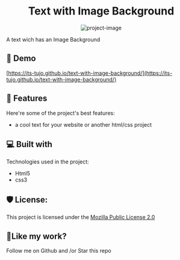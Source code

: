 <h1 align="center" id="title">Text with Image Background</h1>

<p align="center"><img src="https://socialify.git.ci/its-tujo/text-with-image-background/image?description=1&amp;language=1&amp;name=1&amp;owner=1&amp;pattern=Circuit%20Board&amp;stargazers=1&amp;theme=Auto" alt="project-image"></p>

<p id="description">A text wich has an Image Background</p>

<h2>🚀 Demo</h2>

[https://its-tujo.github.io/text-with-image-background/](https://its-tujo.github.io/text-with-image-background/)

  
  
<h2>🧐 Features</h2>

Here're some of the project's best features:

*   a cool text for your website or another html/css project


  
  
<h2>💻 Built with</h2>

Technologies used in the project:

*   Html5
*   css3

<h2>🛡️ License:</h2>

This project is licensed under the [Mozilla Public License 2.0](https://www.mozilla.org/en-US/MPL/)

<h2>💖Like my work?</h2>

Follow me on Github and /or Star this repo
